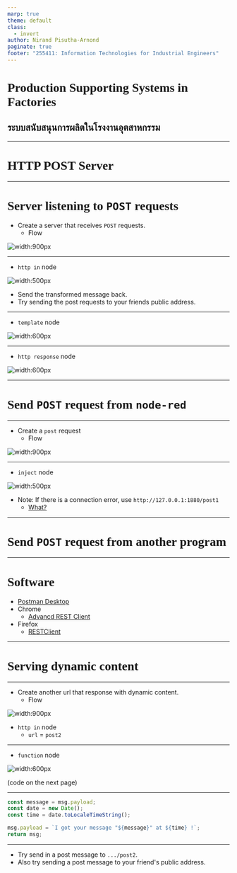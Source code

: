 ```yaml
---
marp: true
theme: default
class:
  - invert
author: Nirand Pisutha-Arnond
paginate: true
footer: "255411: Information Technologies for Industrial Engineers"
---
```


<style>
@import url('https://fonts.googleapis.com/css2?family=Prompt:ital,wght@0,100;0,300;0,400;0,700;1,100;1,300;1,400;1,700&display=swap');

    :root {
    font-family: Prompt;
    --hl-color: #D57E7E;
}
h1 {
  font-family: Prompt
}
</style>

# Production Supporting Systems in Factories

## ระบบสนับสนุนการผลิตในโรงงานอุตสาหกรรม

---

# HTTP POST Server

---

# Server listening to `POST` requests

- Create a server that receives `POST` requests.
  - Flow

![width:900px](./img/M2_1_flow.png)

---

- `http in` node

![width:500px](./img/M2_1_http_in.png)

- Send the transformed message back.
- Try sending the post requests to your friends public address.

---

- `template` node

![width:600px](./img/M2_1_template.png)

---

- `http response` node

![width:600px](./img/M2_1_response.png)

---

# Send `POST` request from `node-red`

---

- Create a `post` request
  - Flow

![width:900px](./img/M2_1_flow_post_req.png)

---

- `inject` node

![width:500px](./img/M2_1_inject.png)

- Note: If there is a connection error, use `http://127.0.0.1:1880/post1`
  - [What?](https://www.baeldung.com/cs/127-0-0-1-vs-localhost)

---

# Send `POST` request from another program

---

# Software

- [Postman Desktop](https://www.postman.com/downloads/)
- Chrome
  - [Advancd REST Client](https://chrome.google.com/webstore/detail/advanced-rest-client/hgmloofddffdnphfgcellkdfbfbjeloo)
- Firefox
  - [RESTClient](https://addons.mozilla.org/en-US/firefox/addon/restclient/)

---

# Serving dynamic content

---

- Create another url that response with dynamic content.
  - Flow

![width:900px](./img/M2_1_flow_3.png)

- `http in` node
  - `url` = `post2`

---

- `function` node

![width:600px](./img/M2_1_function.png)

(code on the next page)

---

```javascript
const message = msg.payload;
const date = new Date();
const time = date.toLocaleTimeString();

msg.payload = `I got your message "${message}" at ${time} !`;
return msg;
```

---

- Try send in a post message to `.../post2`.
- Also try sending a post message to your friend's public address.
